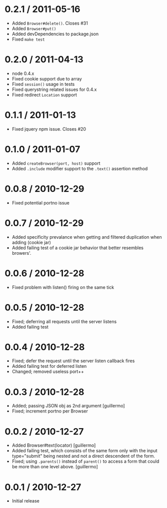 
0.2.1 / 2011-05-16 
==================

  * Added `Browser#delete()`. Closes #31
  * Added `Browser#put()`
  * Added devDependencies to package.json
  * Fixed `make test`

0.2.0 / 2011-04-13 
==================

  * node 0.4.x
  * Fixed cookie support due to array
  * Fixed `session()` usage in tests
  * Fixed querystring related issues for 0.4.x
  * Fixed redirect `Location` support

0.1.1 / 2011-01-13 
==================

  * Fixed jquery npm issue. Closes #20

0.1.0 / 2011-01-07 
==================

  * Added `createBrowser(port, host)` support
  * Added `.include` modifier support to the `.text()` assertion method

0.0.8 / 2010-12-29 
==================

  * Fixed potential portno issue

0.0.7 / 2010-12-29 
==================

  * Added specificity prevalance when getting and filtered duplication when adding (cookie jar)
  * Added failing test of a cookie jar behavior that better resembles browers'.

0.0.6 / 2010-12-28 
==================

  * Fixed problem with listen() firing on the same tick

0.0.5 / 2010-12-28 
==================

  * Fixed; deferring all requests until the server listens
  * Added failing test

0.0.4 / 2010-12-28 
==================

  * Fixed; defer the request until the server listen callback fires
  * Added failing test for deferred listen
  * Changed; removed useless port++

0.0.3 / 2010-12-28 
==================

  * Added; passing JSON obj as 2nd argument [guillermo]
  * Fixed; increment portno per Browser

0.0.2 / 2010-12-27 
==================

  * Added Browser#text(locator) [guillermo]
  * Added failing test, which consists of the same form only with the input type="submit" being nested and not a direct descendent of the form.
  * Fixed; using `.parents()` instead of `parent()` to access a form that could be more than one level above. [guillermo]

0.0.1 / 2010-12-27 
==================

  * Initial release
